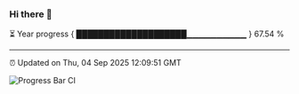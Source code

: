 ### Hi there 👋

⏳ Year progress { ████████████████████▁▁▁▁▁▁▁▁▁▁ } 67.54 %

---

⏰ Updated on Thu, 04 Sep 2025 12:09:51 GMT

![Progress Bar CI](https://github.com/liununu/liununu/workflows/Progress%20Bar%20CI/badge.svg)
